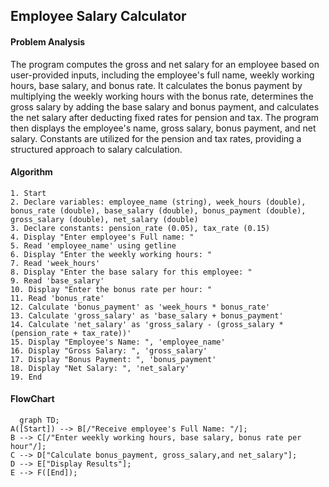 ## Employee Salary Calculator

#### Problem Analysis

The program computes the gross and net salary for an employee based on user-provided inputs, including the employee's full name, weekly working hours, base salary, and bonus rate. It calculates the bonus payment by multiplying the weekly working hours with the bonus rate, determines the gross salary by adding the base salary and bonus payment, and calculates the net salary after deducting fixed rates for pension and tax. The program then displays the employee's name, gross salary, bonus payment, and net salary. Constants are utilized for the pension and tax rates, providing a structured approach to salary calculation.

#### Algorithm

    1. Start
    2. Declare variables: employee_name (string), week_hours (double), bonus_rate (double), base_salary (double), bonus_payment (double), gross_salary (double), net_salary (double)
    3. Declare constants: pension_rate (0.05), tax_rate (0.15)
    4. Display "Enter employee's Full name: "
    5. Read 'employee_name' using getline
    6. Display "Enter the weekly working hours: "
    7. Read 'week_hours'
    8. Display "Enter the base salary for this employee: "
    9. Read 'base_salary'
    10. Display "Enter the bonus rate per hour: "
    11. Read 'bonus_rate'
    12. Calculate 'bonus_payment' as 'week_hours * bonus_rate'
    13. Calculate 'gross_salary' as 'base_salary + bonus_payment'
    14. Calculate 'net_salary' as 'gross_salary - (gross_salary * (pension_rate + tax_rate))'
    15. Display "Employee's Name: ", 'employee_name'
    16. Display "Gross Salary: ", 'gross_salary'
    17. Display "Bonus Payment: ", 'bonus_payment'
    18. Display "Net Salary: ", 'net_salary'
    19. End

#### FlowChart

```mermaid
  graph TD;
A([Start]) --> B[/"Receive employee's Full Name: "/];
B --> C[/"Enter weekly working hours, base salary, bonus rate per hour"/];
C --> D["Calculate bonus_payment, gross_salary,and net_salary"];
D --> E["Display Results"];
E --> F([End]);
